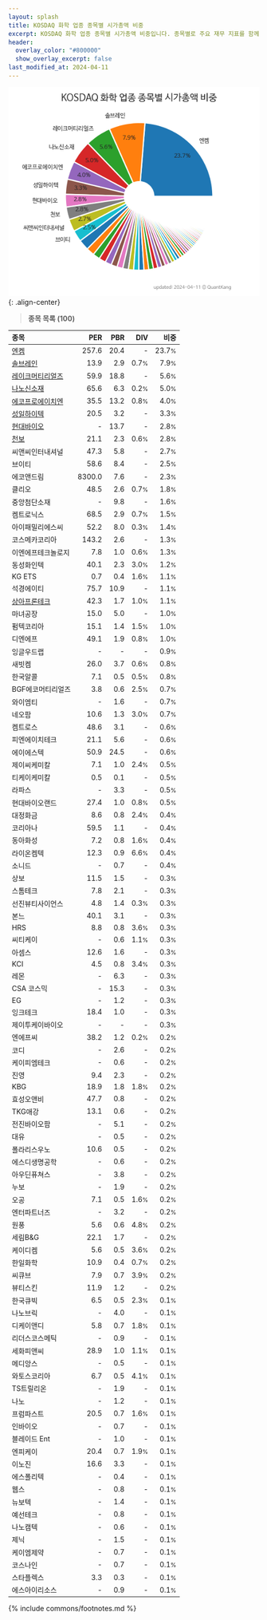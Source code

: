```yaml
---
layout: splash
title: KOSDAQ 화학 업종 종목별 시가총액 비중
excerpt: KOSDAQ 화학 업종 종목별 시가총액 비중입니다. 종목별로 주요 재무 지표를 함께 표시합니다.
header:
  overlay_color: "#800000"
  show_overlay_excerpt: false
last_modified_at: 2024-04-11
---
```



![KOSDAQ 화학 업종 종목별 시가총액 비중](/stats/sector/images/kosdaq_업종_화학_종목.png){: .align-center}


> **종목 목록 (100)**<a id="list"></a>

| **종목** | **PER** | **PBR** | **DIV** | **비중** |
| :------- | ------: | ------: | ------: | -------: |
| [엔켐](/348370/) | 257.6 | 20.4 | - | 23.7<small>%</small> |
| [솔브레인](/357780/) | 13.9 | 2.9 | 0.7<small>%</small> | 7.9<small>%</small> |
| [레이크머티리얼즈](/281740/) | 59.9 | 18.8 | - | 5.6<small>%</small> |
| [나노신소재](/121600/) | 65.6 | 6.3 | 0.2<small>%</small> | 5.0<small>%</small> |
| [에코프로에이치엔](/383310/) | 35.5 | 13.2 | 0.8<small>%</small> | 4.0<small>%</small> |
| [성일하이텍](/365340/) | 20.5 | 3.2 | - | 3.3<small>%</small> |
| [현대바이오](/048410/) | - | 13.7 | - | 2.8<small>%</small> |
| [천보](/278280/) | 21.1 | 2.3 | 0.6<small>%</small> | 2.8<small>%</small> |
| 씨앤씨인터내셔널 | 47.3 | 5.8 | - | 2.7<small>%</small> |
| 브이티 | 58.6 | 8.4 | - | 2.5<small>%</small> |
| 에코앤드림 | 8300.0 | 7.6 | - | 2.3<small>%</small> |
| 클리오 | 48.5 | 2.6 | 0.7<small>%</small> | 1.8<small>%</small> |
| 중앙첨단소재 | - | 9.8 | - | 1.6<small>%</small> |
| 켐트로닉스 | 68.5 | 2.9 | 0.7<small>%</small> | 1.5<small>%</small> |
| 아이패밀리에스씨 | 52.2 | 8.0 | 0.3<small>%</small> | 1.4<small>%</small> |
| 코스메카코리아 | 143.2 | 2.6 | - | 1.3<small>%</small> |
| 이엔에프테크놀로지 | 7.8 | 1.0 | 0.6<small>%</small> | 1.3<small>%</small> |
| 동성화인텍 | 40.1 | 2.3 | 3.0<small>%</small> | 1.2<small>%</small> |
| KG ETS | 0.7 | 0.4 | 1.6<small>%</small> | 1.1<small>%</small> |
| 석경에이티 | 75.7 | 10.9 | - | 1.1<small>%</small> |
| [상아프론테크](/089980/) | 42.3 | 1.7 | 1.0<small>%</small> | 1.1<small>%</small> |
| 마녀공장 | 15.0 | 5.0 | - | 1.0<small>%</small> |
| 펌텍코리아 | 15.1 | 1.4 | 1.5<small>%</small> | 1.0<small>%</small> |
| 디엔에프 | 49.1 | 1.9 | 0.8<small>%</small> | 1.0<small>%</small> |
| 잉글우드랩 | - | - | - | 0.9<small>%</small> |
| 새빗켐 | 26.0 | 3.7 | 0.6<small>%</small> | 0.8<small>%</small> |
| 한국알콜 | 7.1 | 0.5 | 0.5<small>%</small> | 0.8<small>%</small> |
| BGF에코머티리얼즈 | 3.8 | 0.6 | 2.5<small>%</small> | 0.7<small>%</small> |
| 와이엠티 | - | 1.6 | - | 0.7<small>%</small> |
| 네오팜 | 10.6 | 1.3 | 3.0<small>%</small> | 0.7<small>%</small> |
| 켐트로스 | 48.6 | 3.1 | - | 0.6<small>%</small> |
| 피엔에이치테크 | 21.1 | 5.6 | - | 0.6<small>%</small> |
| 에이에스텍 | 50.9 | 24.5 | - | 0.6<small>%</small> |
| 제이씨케미칼 | 7.1 | 1.0 | 2.4<small>%</small> | 0.5<small>%</small> |
| 티케이케미칼 | 0.5 | 0.1 | - | 0.5<small>%</small> |
| 라파스 | - | 3.3 | - | 0.5<small>%</small> |
| 현대바이오랜드 | 27.4 | 1.0 | 0.8<small>%</small> | 0.5<small>%</small> |
| 대정화금 | 8.6 | 0.8 | 2.4<small>%</small> | 0.4<small>%</small> |
| 코리아나 | 59.5 | 1.1 | - | 0.4<small>%</small> |
| 동아화성 | 7.2 | 0.8 | 1.6<small>%</small> | 0.4<small>%</small> |
| 라이온켐텍 | 12.3 | 0.9 | 6.6<small>%</small> | 0.4<small>%</small> |
| 소니드 | - | 0.7 | - | 0.4<small>%</small> |
| 상보 | 11.5 | 1.5 | - | 0.3<small>%</small> |
| 스톰테크 | 7.8 | 2.1 | - | 0.3<small>%</small> |
| 선진뷰티사이언스 | 4.8 | 1.4 | 0.3<small>%</small> | 0.3<small>%</small> |
| 본느 | 40.1 | 3.1 | - | 0.3<small>%</small> |
| HRS | 8.8 | 0.8 | 3.6<small>%</small> | 0.3<small>%</small> |
| 씨티케이 | - | 0.6 | 1.1<small>%</small> | 0.3<small>%</small> |
| 아셈스 | 12.6 | 1.6 | - | 0.3<small>%</small> |
| KCI | 4.5 | 0.8 | 3.4<small>%</small> | 0.3<small>%</small> |
| 레몬 | - | 6.3 | - | 0.3<small>%</small> |
| CSA 코스믹 | - | 15.3 | - | 0.3<small>%</small> |
| EG | - | 1.2 | - | 0.3<small>%</small> |
| 잉크테크 | 18.4 | 1.0 | - | 0.3<small>%</small> |
| 제이투케이바이오 | - | - | - | 0.3<small>%</small> |
| 엔에프씨 | 38.2 | 1.2 | 0.2<small>%</small> | 0.2<small>%</small> |
| 코디 | - | 2.6 | - | 0.2<small>%</small> |
| 케이피엠테크 | - | 0.6 | - | 0.2<small>%</small> |
| 진영 | 9.4 | 2.3 | - | 0.2<small>%</small> |
| KBG | 18.9 | 1.8 | 1.8<small>%</small> | 0.2<small>%</small> |
| 효성오앤비 | 47.7 | 0.8 | - | 0.2<small>%</small> |
| TKG애강 | 13.1 | 0.6 | - | 0.2<small>%</small> |
| 전진바이오팜 | - | 5.1 | - | 0.2<small>%</small> |
| 대유 | - | 0.5 | - | 0.2<small>%</small> |
| 폴라리스우노 | 10.6 | 0.5 | - | 0.2<small>%</small> |
| 에스디생명공학 | - | 0.6 | - | 0.2<small>%</small> |
| 아우딘퓨쳐스 | - | 3.8 | - | 0.2<small>%</small> |
| 누보 | - | 1.9 | - | 0.2<small>%</small> |
| 오공 | 7.1 | 0.5 | 1.6<small>%</small> | 0.2<small>%</small> |
| 엔터파트너즈 | - | 3.2 | - | 0.2<small>%</small> |
| 원풍 | 5.6 | 0.6 | 4.8<small>%</small> | 0.2<small>%</small> |
| 세림B&G | 22.1 | 1.7 | - | 0.2<small>%</small> |
| 케이디켐 | 5.6 | 0.5 | 3.6<small>%</small> | 0.2<small>%</small> |
| 한일화학 | 10.9 | 0.4 | 0.7<small>%</small> | 0.2<small>%</small> |
| 씨큐브 | 7.9 | 0.7 | 3.9<small>%</small> | 0.2<small>%</small> |
| 뷰티스킨 | 11.9 | 1.2 | - | 0.2<small>%</small> |
| 한국큐빅 | 6.5 | 0.5 | 2.3<small>%</small> | 0.1<small>%</small> |
| 나노브릭 | - | 4.0 | - | 0.1<small>%</small> |
| 디케이앤디 | 5.8 | 0.7 | 1.8<small>%</small> | 0.1<small>%</small> |
| 리더스코스메틱 | - | 0.9 | - | 0.1<small>%</small> |
| 세화피앤씨 | 28.9 | 1.0 | 1.1<small>%</small> | 0.1<small>%</small> |
| 메디앙스 | - | 0.5 | - | 0.1<small>%</small> |
| 와토스코리아 | 6.7 | 0.5 | 4.1<small>%</small> | 0.1<small>%</small> |
| TS트릴리온 | - | 1.9 | - | 0.1<small>%</small> |
| 나노 | - | 1.2 | - | 0.1<small>%</small> |
| 프럼파스트 | 20.5 | 0.7 | 1.6<small>%</small> | 0.1<small>%</small> |
| 인바이오 | - | 0.7 | - | 0.1<small>%</small> |
| 블레이드 Ent | - | 1.0 | - | 0.1<small>%</small> |
| 엔피케이 | 20.4 | 0.7 | 1.9<small>%</small> | 0.1<small>%</small> |
| 이노진 | 16.6 | 3.3 | - | 0.1<small>%</small> |
| 에스폴리텍 | - | 0.4 | - | 0.1<small>%</small> |
| 웹스 | - | 0.8 | - | 0.1<small>%</small> |
| 뉴보텍 | - | 1.4 | - | 0.1<small>%</small> |
| 예선테크 | - | 0.8 | - | 0.1<small>%</small> |
| 나노캠텍 | - | 0.6 | - | 0.1<small>%</small> |
| 제닉 | - | 1.5 | - | 0.1<small>%</small> |
| 케이엠제약 | - | 0.7 | - | 0.1<small>%</small> |
| 코스나인 | - | 0.7 | - | 0.1<small>%</small> |
| 스타플렉스 | 3.3 | 0.3 | - | 0.1<small>%</small> |
| 에스아이리소스 | - | 0.9 | - | 0.1<small>%</small> |

{% include commons/footnotes.md %}